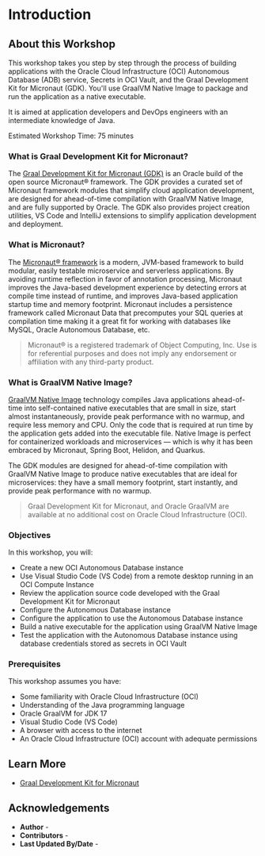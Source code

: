 # Introduction

## About this Workshop

This workshop takes you step by step through the process of building applications with the Oracle Cloud Infrastructure (OCI) Autonomous Database (ADB) service, Secrets in OCI Vault, and the Graal Development Kit for Micronaut (GDK).
You'll use GraalVM Native Image to package and run the application as a native executable.

It is aimed at application developers and DevOps engineers with an intermediate knowledge of Java.

Estimated Workshop Time: 75 minutes

### What is Graal Development Kit for Micronaut?

The [Graal Development Kit for Micronaut (GDK)](https://graal.cloud/gdk) is an Oracle build of the open source Micronaut® framework. The GDK provides a curated set of Micronaut framework modules that simplify cloud application development, are designed for ahead-of-time compilation with GraalVM Native Image, and are fully supported by Oracle. The GDK also provides project creation utilities, VS Code and IntelliJ extensions to simplify application development and deployment.

### What is Micronaut?

The [Micronaut® framework](https://micronaut.io/) is a modern, JVM-based framework to build modular, easily testable microservice and serverless applications. By avoiding runtime reflection in favor of annotation processing, Micronaut improves the Java-based development experience by detecting errors at compile time instead of runtime, and improves Java-based application startup time and memory footprint. Micronaut includes a persistence framework called Micronaut Data that precomputes your SQL queries at compilation time making it a great fit for working with databases like MySQL, Oracle Autonomous Database, etc.

> Micronaut® is a registered trademark of Object Computing, Inc. Use is for referential purposes and does not imply any endorsement or affiliation with any third-party product.

### What is GraalVM Native Image?

[GraalVM Native Image](https://www.graalvm.org/) technology compiles Java applications ahead-of-time into self-contained native executables that are small in size, start almost instantaneously, provide peak performance with no warmup, and require less memory and CPU. Only the code that is required at run time by the application gets added into the executable file. Native Image is perfect for containerized workloads and microservices — which is why it has been embraced by Micronaut, Spring Boot, Helidon, and Quarkus.

The GDK modules are designed for ahead-of-time compilation with GraalVM Native Image to produce native executables that are ideal for microservices: they have a small memory footprint, start instantly, and provide peak performance with no warmup.

> Graal Development Kit for Micronaut, and Oracle GraalVM are available at no additional cost on Oracle Cloud Infrastructure (OCI).

### Objectives

In this workshop, you will:

* Create a new OCI Autonomous Database instance
* Use Visual Studio Code (VS Code) from a remote desktop running in an OCI Compute Instance
* Review the application source code developed with the Graal Development Kit for Micronaut
* Configure the Autonomous Database instance
* Configure the application to use the Autonomous Database instance
* Build a native executable for the application using GraalVM Native Image
* Test the application with the Autonomous Database instance using database credentials stored as secrets in OCI Vault

### Prerequisites

This workshop assumes you have:

* Some familiarity with Oracle Cloud Infrastructure (OCI)
* Understanding of the Java programming language
* Oracle GraalVM for JDK 17
* Visual Studio Code (VS Code)
* A browser with access to the internet
* An Oracle Cloud Infrastructure (OCI) account with adequate permissions

## Learn More

* [Graal Development Kit for Micronaut](https://graal.cloud/gdk/)

## Acknowledgements

* **Author** - [](var:author)
* **Contributors** - [](var:contributors)
* **Last Updated By/Date** - [](var:last_updated)
